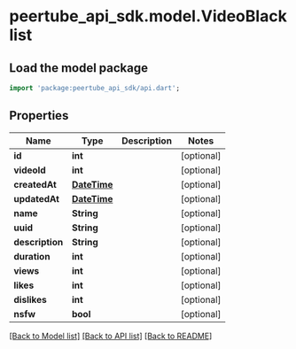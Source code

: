 # peertube_api_sdk.model.VideoBlacklist

## Load the model package
```dart
import 'package:peertube_api_sdk/api.dart';
```

## Properties
Name | Type | Description | Notes
------------ | ------------- | ------------- | -------------
**id** | **int** |  | [optional] 
**videoId** | **int** |  | [optional] 
**createdAt** | [**DateTime**](DateTime.md) |  | [optional] 
**updatedAt** | [**DateTime**](DateTime.md) |  | [optional] 
**name** | **String** |  | [optional] 
**uuid** | **String** |  | [optional] 
**description** | **String** |  | [optional] 
**duration** | **int** |  | [optional] 
**views** | **int** |  | [optional] 
**likes** | **int** |  | [optional] 
**dislikes** | **int** |  | [optional] 
**nsfw** | **bool** |  | [optional] 

[[Back to Model list]](../README.md#documentation-for-models) [[Back to API list]](../README.md#documentation-for-api-endpoints) [[Back to README]](../README.md)



